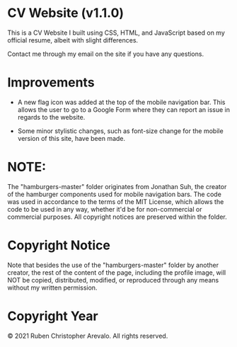 # CV Website (v1.1.0)
This is a CV Website I built using CSS, HTML, and JavaScript based on my official resume, albeit with slight differences.

Contact me through my email on the site if you have any questions.

# Improvements

* A new flag icon was added at the top of the mobile navigation bar. This allows the user to go to a Google Form where they can report an issue in regards to the website.

* Some minor stylistic changes, such as font-size change for the mobile version of this site, have been made.

# NOTE: 

The "hamburgers-master" folder originates from Jonathan Suh, the creator of the hamburger components used for mobile navigation bars. The code was used in accordance to the terms of the MIT License, which allows the code to be used in any way, whether it'd be for non-commercial or commercial purposes. All copyright notices are preserved within the folder.

# Copyright Notice

Note that besides the use of the "hamburgers-master" folder by another creator, the rest of the content of the page, including the profile image, will NOT be copied, distributed, modified, or reproduced through any means without my written permission.

# Copyright Year
© 2021 Ruben Christopher Arevalo. All rights reserved.
